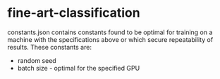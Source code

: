 # fine-art-classification

constants.json contains constants found to be optimal for training on a machine with the specifications above or which secure repeatability of results.
These constants are:
- random seed
- batch size - optimal for the specified GPU